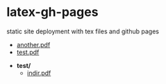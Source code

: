 # latex-gh-pages

static site deployment with tex files and github pages
<!-- filetree -->

 - [another.pdf](./another.pdf)
 - [test.pdf](./test.pdf)

<!-- filetreestop -->
<!-- filetree -->

 - **test/**
   - [indir.pdf](./test/indir.pdf)

<!-- filetreestop -->
